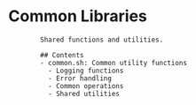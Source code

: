 # Common Libraries

            Shared functions and utilities.

            ## Contents
            - common.sh: Common utility functions
              - Logging functions
              - Error handling
              - Common operations
              - Shared utilities
